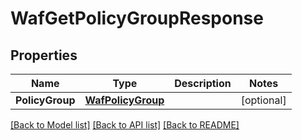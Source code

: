 # WafGetPolicyGroupResponse

## Properties

Name | Type | Description | Notes
------------ | ------------- | ------------- | -------------
**PolicyGroup** | [**WafPolicyGroup**](wafPolicyGroup.md) |  | [optional] 

[[Back to Model list]](../README.md#documentation-for-models) [[Back to API list]](../README.md#documentation-for-api-endpoints) [[Back to README]](../README.md)


